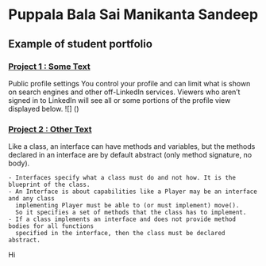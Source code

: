 # Puppala Bala Sai Manikanta Sandeep
## Example of student portfolio


### [Project 1 : Some Text](www.fast.com)

Public profile settings
You control your profile and can limit what is shown on search engines and 
other off-LinkedIn services. Viewers who aren’t signed in to LinkedIn will see
all or some portions of the profile view displayed below.
![] ()

### [Project 2 : Other Text](www.google.com)

Like a class, an interface can have methods and variables,
but the methods declared in an interface are 
by default abstract (only method signature, no body).  

    - Interfaces specify what a class must do and not how. It is the blueprint of the class.
    - An Interface is about capabilities like a Player may be an interface and any class 
      implementing Player must be able to (or must implement) move().
      So it specifies a set of methods that the class has to implement.
    - If a class implements an interface and does not provide method bodies for all functions
      specified in the interface, then the class must be declared abstract.
     
Hi     
